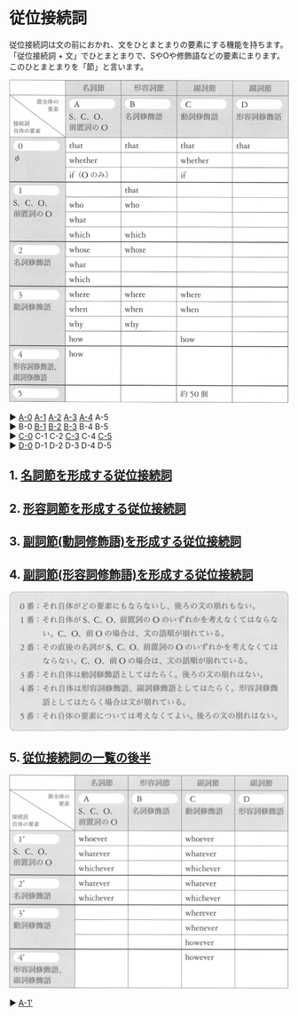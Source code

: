# 従位接続詞
従位接続詞は文の前におかれ、文をひとまとまりの要素にする機能を持ちます。  
「従位接続詞 + 文」でひとまとまりで、SやOや修飾語などの要素にまります。  
このひとまとまりを「節」と言います。

<img src="fig/従位接続詞の一覧表.png" width="600"/>

:arrow_forward: <a href="02-chapter-2-A.md#A-0">A-0</a>
<a href="02-chapter-2-A.md#A-1">A-1</a>
<a href="02-chapter-2-A.md#A-2">A-2</a>
<a href="02-chapter-2-A.md#A-3">A-3</a>
<a href="02-chapter-2-A.md#A-4">A-4</a>
A-5  
:arrow_forward: B-0
<a href="02-chapter-2-B.md#B-1">B-1</a>
<a href="02-chapter-2-B.md#B-2">B-2</a>
<a href="02-chapter-2-B.md#B-3">B-3</a>
B-4
B-5  
:arrow_forward: <a href="02-chapter-2-C.md#C-0">C-0</a>
C-1
C-2
<a href="02-chapter-2-C.md#C-3">C-3</a>
C-4
<a href="02-chapter-2-C.md#C-5">C-5</a>  
:arrow_forward: <a href="02-chapter-2-D.md#D-0">D-0</a>
D-1
D-2
D-3
D-4
D-5

## 1. [名詞節を形成する従位接続詞](02-chapter-2-A.md)
## 2. [形容詞節を形成する従位接続詞](02-chapter-2-B.md)
## 3. [副詞節(動詞修飾語)を形成する従位接続詞](02-chapter-2-C.md)
## 4. [副詞節(形容詞修飾語)を形成する従位接続詞](02-chapter-2-D.md)

<img src="fig/従位接続詞の要素による違い.png" width="600"/>

## 5. [従位接続詞の一覧の後半](02-chapter-2-2.md)

<img src="fig/従位接続詞の一覧-後半.png" width="600"/>

:arrow_forward: <a href="02-chapter-2-2.md#A-1+">A-1'</a>


